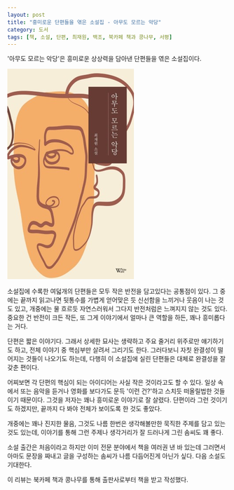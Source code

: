 ```yaml
---
layout: post
title: "흥미로운 단편들을 엮은 소설집 - 아무도 모르는 악당"
category: 도서
tags: [책, 소설, 단편, 최재원, 백조, 북카페 책과 콩나무, 서평]
---
```


'아무도 모르는 악당'은
흥미로운 상상력을 담아낸 단편들을 엮은 소설집이다.

![표지](/images/book/villain-no-one-knows-book-h480.jpg)

소설집에 수록한 여덟개의 단편들은 모두 작은 반전을 담고있다는 공통점이 있다.
그 중에는 끝까지 읽고나면 뒷통수를 가볍게 얻어맞은 듯 신선함을 느끼거나 웃음이 나는 것도 있고,
개중에는 물 흐르듯 자연스러워서 그다지 반전처럼은 느껴지지 않는 것도 있다.
중요한 건 반전이 크든 작든, 또 그게 이야기에서 얼마나 큰 역할을 하든, 꽤나 흥미롭다는 거다.

단편은 짧은 이야기다.
그래서 상세한 묘사는 생략하고 주요 줄거리 위주로만 얘기하기도 하고,
전체 이야기 중 핵심부만 살려서 그리기도 한다.
그러다보니 자칫 완결성이 떨어지는 것들이 나오기도 하는데,
다행히 이 소설집에 실린 단편들은 대체로 완결성을 잘 갖춘 편이다.

어찌보면 각 단편의 핵심이 되는 아이디어는 사실 작은 것이라고도 할 수 있다.
일상 속에서 또는 음악을 듣거나 영화를 보다가도 문득 '이런 건?'하고 스치듯 떠올릴법한 것들이기 때문이다.
그것을 저자는 꽤나 흥미로운 이야기로 잘 살렸다.
단편이라 그런 것이기도 하겠지만, 끝까지 다 봐야 전체가 보이도록 한 것도 좋았다.

개중에는 꽤나 진지한 물음,
그것도 나름 한번은 생각해볼만한 묵직한 주제를 담고 있는 것도 있는데,
이야기를 통해 그런 주제나 생각거리가 잘 드러나게 그린 솜씨도 꽤 좋다.

소설 출간은 처음이라고 하지만 이미 전문 분야에서 책을 여러권 낸 바 있는데
그러면서 아마도 문장을 짜내고 글을 구성하는 솜씨가 나름 다듬어진게 아닌가 싶다.
다음 소설도 기대한다.



<div class="im im-info">
이 리뷰는 북카페 책과 콩나무를 통해 출판사로부터 책을 받고 작성했다.
</div>
